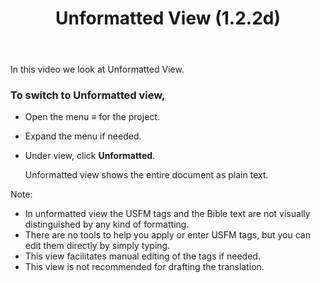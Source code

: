 ﻿---
title: Unformatted View (1.2.2d)
---
In this video we look at Unformatted View.

### To switch to Unformatted view,

- Open the menu ≡ for the project.
- Expand the menu if needed.
- Under view, click **Unformatted**.

    Unformatted view shows the entire document as plain text.

Note:

- In unformatted view the USFM tags and the Bible text are not visually distinguished by any kind of formatting.
- There are no tools to help you apply or enter USFM tags, but you can edit them directly by simply typing.
- This view facilitates manual editing of the tags if needed.
- This view is not recommended for drafting the translation.
